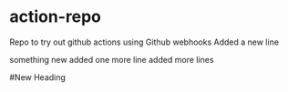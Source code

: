 # action-repo
Repo to try out github actions using Github webhooks
Added a new line

something new
added one more line
added more lines

#New Heading
